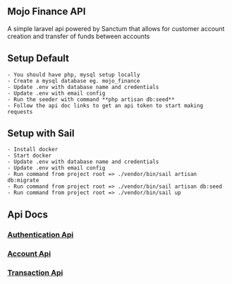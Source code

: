 ## Mojo Finance API
A simple laravel api powered by Sanctum that allows for customer account creation and transfer of funds between accounts

## Setup Default
    - You should have php, mysql setup locally
    - Create a mysql database eg. mojo_finance
    - Update .env with database name and credentials
    - Update .env with email config
    - Run the seeder with command **php artisan db:seed**
    - Follow the api doc links to get an api token to start making requests

## Setup with Sail
    - Install docker
    - Start docker
    - Update .env with database name and credentials
    - Update .env with email config
    - Run command from project root => ./vendor/bin/sail artisan db:migrate
    - Run command from project root => ./vendor/bin/sail artisan db:seed
    - Run command from project root => ./vendor/bin/sail up
    
## Api Docs

### **[Authentication Api](https://documenter.getpostman.com/view/9364284/2s93JnV7Jq/)**

### **[Account Api](https://documenter.getpostman.com/view/9364284/2s93JnUSGf/)**

### **[Transaction Api](https://documenter.getpostman.com/view/9364284/2s93JnV7Jr/)**
